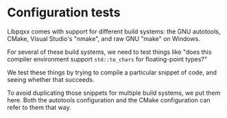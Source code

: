 Configuration tests
===================

Libpqxx comes with support for different build systems: the GNU autotools,
CMake, Visual Studio's "nmake", and raw GNU "make" on Windows.

For several of these build systems, we need to test things like "does this
compiler environment support `std::to_chars` for floating-point types?"

We test these things by trying to compile a particular snippet of code, and
seeing whether that succeeds.

To avoid duplicating those snippets for multiple build systems, we put them
here.  Both the autotools configuration and the CMake configuration can refer to
them that way.

